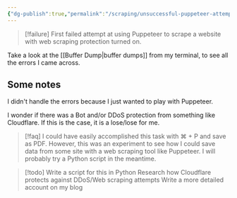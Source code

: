 ```yaml
---
{"dg-publish":true,"permalink":"/scraping/unsuccessful-puppeteer-attempt-1/"}
---
```



> [!failure] 
> First failed attempt at using Puppeteer to scrape a website with web scraping protection turned on.
> 

Take a look at the [[Buffer Dump\|buffer dumps]] from my terminal, to see all the errors I came across.

## Some notes

I didn't handle the errors because I just wanted to play with Puppeteer.

I wonder if there was a Bot and/or DDoS protection from something like Cloudflare. If this is the case, it is a lose/lose for me.

> [!faq] 
> I could have easily accomplished this task with ⌘ + P and save as PDF. However, this was an experiment to see how I could save data from some site with a web scraping tool like Puppeteer. I will probably try a Python script in the meantime.
> 

> [!todo] 
> Write a script for this in Python
> Research how Cloudflare protects against DDoS/Web scraping attempts
> Write a more detailed account on my blog
> 
